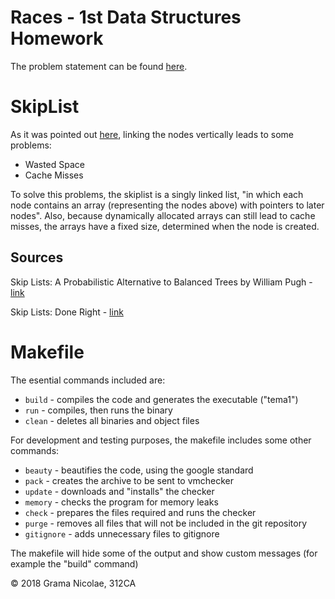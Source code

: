 # Races - 1st Data Structures Homework
<!-- NOTE FOR WHO IS CHECKING THIS - THE README IS WRITTEN IN MARKDOWN -->

The problem statement can be found [here](https://ocw.cs.pub.ro/courses/sd-ca/teme/tema1).

# SkipList


As it was pointed out [here](http://ticki.github.io/blog/skip-lists-done-right/), linking the nodes vertically leads to some problems:
- Wasted Space
- Cache Misses

To solve this problems, the skiplist is a singly linked list, "in which each node contains an array (representing the nodes above) with pointers to later nodes". Also, because dynamically allocated arrays can still lead to cache misses, the arrays have a fixed size, determined when the node is created.


## Sources
Skip Lists: A Probabilistic Alternative to Balanced Trees by William Pugh - [link]( https://www.epaperpress.com/sortsearch/download/skiplist.pdf)

Skip Lists: Done Right - [link](http://ticki.github.io/blog/skip-lists-done-right/)

# Makefile
The esential commands included are:
- `build` - compiles the code and generates the executable ("tema1")
- `run` - compiles, then runs the binary
- `clean` - deletes all binaries and object files

For development and testing purposes, the makefile includes some other commands:
- `beauty` - beautifies the code, using the google standard
- `pack` - creates the archive to be sent to vmchecker
- `update` - downloads and "installs" the checker
- `memory` - checks the program for memory leaks
- `check` - prepares the files required and runs the checker
- `purge` - removes all files that will not be included in the git repository
- `gitignore` - adds unnecessary files to gitignore

The makefile will hide some of the output and show custom messages (for example the "build" command)

© 2018 Grama Nicolae, 312CA